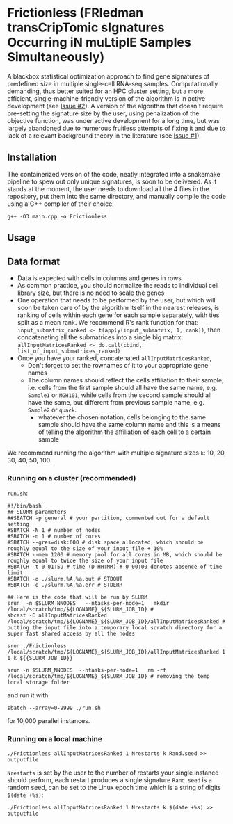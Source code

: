 # Frictionless (FRIedman transCripTomic sIgnatures Occurring iN muLtiplE Samples Simultaneously)

A blackbox statistical optimization approach to find gene signatures of predefined size in multiple single-cell RNA-seq samples. Computationally demanding, thus better suited for an HPC cluster setting, but a more efficient, single-machine-friendly version of the algorithm is in active development (see [Issue #2](https://github.com/erzakiev/frictionless/issues/2)). A version of the algorithm that doesn't require pre-setting the signature size by the user, using penalization of the objective function, was under active development for a long time, but was largely abandoned due to numerous fruitless attempts of fixing it and due to lack of a relevant background theory in the literature (see [Issue #1](https://github.com/erzakiev/frictionless/issues/1)).

## Installation
The containerized version of the code, neatly integrated into a snakemake pipeline to spew out only unique signatures, is soon to be delivered.
As it stands at the moment, the user needs to download all the 4 files in the repository, put them into the same directory, and manually compile the code using a C++ compiler of their choice:
```
g++ -O3 main.cpp -o Frictionless
```

## Usage

## Data format
* Data is expected with cells in columns and genes in rows
* As common practice, you should normalize the reads to individual cell library size, but there is no need to scale the genes
* One operation that needs to be performed by the user, but which will soon be taken care of by the algorithm itself in the nearest releases, is ranking of cells within each gene for each sample separately, with ties split as a mean rank. We recommend R's rank function for that: `input_submatrix_ranked <- t(apply(input_submatrix, 1, rank))`, then concatenating all the submatrices into a single big matrix: `allInputMatricesRanked <- do.call(cbind, list_of_input_submatrices_ranked)`
* Once you have your ranked, concatenated `allInputMatricesRanked`, 
  * Don't forget to set the rownames of it to your appropriate gene names
  * The column names should reflect the cells affiliation to their sample, i.e. cells from the first sample should all have the same name, e.g. `Sample1` or `MGH101`, while cells from the second sample should all have the same, but different from previous sample name, e.g. `Sample2` or `quack`.
    * whatever the chosen notation, cells belonging to the same sample should have the same column name and this is a means of telling the algorithm the affiliation of each cell to a certain sample

We recommend running the algorithm with multiple signature sizes `k`: 10, 20, 30, 40, 50, 100.

### Running on a cluster (recommended)

`run.sh`:
```
#!/bin/bash
## SLURM parameters
##SBATCH -p general # your partition, commented out for a default setting
#SBATCH -N 1 # number of nodes
#SBATCH -n 1 # number of cores
#SBATCH --gres=disk:600 # disk space allocated, which should be roughly equal to the size of your input file + 10%
#SBATCH --mem 1200 # memory pool for all cores in MB, which should be roughly equal to twice the size of your input file
#SBATCH -t 0-01:59 # time (D-HH:MM) # 0-00:00 denotes absence of time limit
#SBATCH -o ./slurm.%A.%a.out # STDOUT
#SBATCH -e ./slurm.%A.%a.err # STDERR

## Here is the code that will be run by SLURM
srun  -n $SLURM_NNODES   --ntasks-per-node=1   mkdir /local/scratch/tmp/${LOGNAME}_${SLURM_JOB_ID} #
sbcast -C allInputMatricesRanked /local/scratch/tmp/${LOGNAME}_${SLURM_JOB_ID}/allInputMatricesRanked # putting the input file into a temporary local scratch directory for a super fast shared access by all the nodes

srun ./Frictionless /local/scratch/tmp/${LOGNAME}_${SLURM_JOB_ID}/allInputMatricesRanked 1 1 k ${{SLURM_JOB_ID}}

srun -n $SLURM_NNODES  --ntasks-per-node=1   rm -rf  /local/scratch/tmp/${LOGNAME}_${SLURM_JOB_ID} # removing the temp local storage folder

```
and run it with 
```
sbatch --array=0-9999 ./run.sh
``` 
for 10,000 parallel instances.

### Running on a local machine
```
./Frictionless allInputMatricesRanked 1 Nrestarts k Rand.seed >> outputfile
```
`Nrestarts` is set by the user to the number of restarts your single instance should perform, each restart produces a single signature
`Rand.seed` is a random seed, can be set to the Linux epoch time which is a string of digits `$(date +%s)`: 
```
./Frictionless allInputMatricesRanked 1 Nrestarts k $(date +%s) >> outputfile
```
